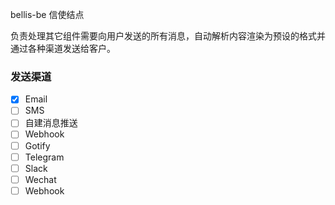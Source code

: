 bellis-be 信使结点

负责处理其它组件需要向用户发送的所有消息，自动解析内容渲染为预设的格式并通过各种渠道发送给客户。

### 发送渠道

- [x] Email
- [ ] SMS
- [ ] 自建消息推送
- [ ] Webhook
- [ ] Gotify
- [ ] Telegram
- [ ] Slack
- [ ] Wechat
- [ ] Webhook